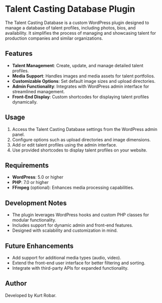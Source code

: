 # Talent Casting Database Plugin

The Talent Casting Database is a custom WordPress plugin designed to manage a database of talent profiles, including photos, bios, and availability. It simplifies the process of managing and showcasing talent for production companies and similar organizations.

## Features

- **Talent Management**: Create, update, and manage detailed talent profiles.
- **Media Support**: Handles images and media assets for talent portfolios.
- **Customizable Options**: Set default image sizes and upload directories.
- **Admin Functionality**: Integrates with WordPress admin interface for streamlined management.
- **Front-End Display**: Custom shortcodes for displaying talent profiles dynamically.

## Usage

1. Access the Talent Casting Database settings from the WordPress admin panel.
2. Configure options such as upload directories and image dimensions.
3. Add or edit talent profiles using the admin interface.
4. Use provided shortcodes to display talent profiles on your website.

## Requirements

- **WordPress**: 5.0 or higher
- **PHP**: 7.0 or higher
- **FFmpeg** (optional): Enhances media processing capabilities.

## Development Notes

- The plugin leverages WordPress hooks and custom PHP classes for modular functionality.
- Includes support for dynamic admin and front-end features.
- Designed with scalability and customization in mind.

## Future Enhancements

- Add support for additional media types (audio, video).
- Extend the front-end user interface for better filtering and sorting.
- Integrate with third-party APIs for expanded functionality.


## Author

Developed by Kurt Robar.